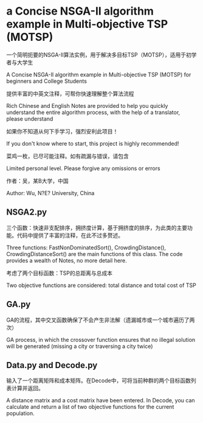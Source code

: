 # a Concise NSGA-II algorithm example in Multi-objective TSP (MOTSP)

一个简明扼要的NSGA-II算法实例，用于解决多目标TSP（MOTSP），适用于初学者与大学生

A Concise NSGA-II algorithm example in Multi-objective TSP (MOTSP) for beginners and College Students

提供丰富的中英文注释，可帮你快速理解整个算法流程

Rich Chinese and English Notes are provided to help you quickly understand the entire algorithm process, with the help of a translator, please understand

如果你不知道从何下手学习，强烈安利此项目！

If you don't know where to start, this project is highly recommended!

菜鸡一枚，已尽可能注释。如有疏漏与错误，请包含

Limited personal level. Please forgive any omissions or errors

作者：吴，某B大学，中国

Author: Wu, N?E? University, China

## NSGA2.py

三个函数：快速非支配排序，拥挤度计算，基于拥挤度的排序，为此类的主要功能。代码中提供了丰富的注释，在此不过多赘述。

Three functions: FastNonDominatedSort(), CrowdingDistance(), CrowdingDistanceSort() are the main functions of this class. The code provides a wealth of Notes, no more detail here.

考虑了两个目标函数：TSP的总距离与总成本

Two objective functions are considered: total distance and total cost of TSP

## GA.py

GA的流程，其中交叉函数确保了不会产生非法解（遗漏城市或一个城市遍历了两次）

GA process, in which the crossover function ensures that no illegal solution will be generated (missing a city or traversing a city twice)

## Data.py and Decode.py

输入了一个距离矩阵和成本矩阵。在Decode中，可将当前种群的两个目标函数列表计算并返回。

A distance matrix and a cost matrix have been entered. In Decode, you can calculate and return a list of two objective functions for the current population.
